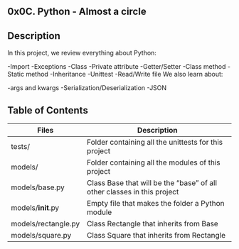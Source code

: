 0x0C. Python - Almost a circle
--------
Description
-------
In this project, we review everything about Python:

-Import
-Exceptions
-Class
-Private attribute
-Getter/Setter
-Class method
-Static method
-Inheritance
-Unittest
-Read/Write file
We also learn about:

-args and kwargs
-Serialization/Deserialization
-JSON

Table of Contents
---------
|Files	|Description|
|-----|------|
|tests/	|Folder containing all the unittests for this project|
|models/	|Folder containing all the modules of this project|
|models/base.py	|Class Base that will be the “base” of all other classes in this project|
|models/__init__.py	|Empty file that makes the folder a Python module|
|models/rectangle.py	|Class Rectangle that inherits from Base|
|models/square.py|	Class Square that inherits from Rectangle|
